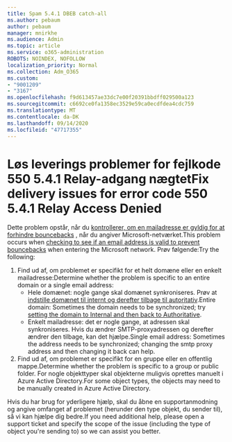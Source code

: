 ```yaml
---
title: Spam 5.4.1 DBEB catch-all
ms.author: pebaum
author: pebaum
manager: mnirkhe
ms.audience: Admin
ms.topic: article
ms.service: o365-administration
ROBOTS: NOINDEX, NOFOLLOW
localization_priority: Normal
ms.collection: Adm_O365
ms.custom:
- "9001209"
- "3167"
ms.openlocfilehash: f9d613457ae33dc7e00f20391bbdff029500a123
ms.sourcegitcommit: c6692ce0fa1358ec3529e59ca0ecdfdea4cdc759
ms.translationtype: MT
ms.contentlocale: da-DK
ms.lasthandoff: 09/14/2020
ms.locfileid: "47717355"
---
```

# <a name="fix-delivery-issues-for-error-code-550-541-relay-access-denied"></a><span data-ttu-id="cafde-102">Løs leverings problemer for fejlkode 550 5.4.1 Relay-adgang nægtet</span><span class="sxs-lookup"><span data-stu-id="cafde-102">Fix delivery issues for error code 550 5.4.1 Relay Access Denied</span></span>

<span data-ttu-id="cafde-103">Dette problem opstår, når du [kontrollerer, om en mailadresse er gyldig for at forhindre bouncebacks](https://docs.microsoft.com/exchange/mail-flow-best-practices/use-directory-based-edge-blocking) , når du angiver Microsoft-netværket.</span><span class="sxs-lookup"><span data-stu-id="cafde-103">This problem occurs when [checking to see if an email address is valid to prevent bouncebacks](https://docs.microsoft.com/exchange/mail-flow-best-practices/use-directory-based-edge-blocking) when entering the Microsoft network.</span></span> <span data-ttu-id="cafde-104">Prøv følgende:</span><span class="sxs-lookup"><span data-stu-id="cafde-104">Try the following:</span></span>

1. <span data-ttu-id="cafde-105">Find ud af, om problemet er specifikt for et helt domæne eller en enkelt mailadresse:</span><span class="sxs-lookup"><span data-stu-id="cafde-105">Determine whether the problem is specific to an entire domain or a single email address:</span></span>
    - <span data-ttu-id="cafde-106">Hele domænet: nogle gange skal domænet synkroniseres. Prøv at [indstille domænet til internt og derefter tilbage til autoritativ](https://docs.microsoft.com/exchange/mail-flow-best-practices/manage-accepted-domains/manage-accepted-domains).</span><span class="sxs-lookup"><span data-stu-id="cafde-106">Entire domain: Sometimes the domain needs to be synchronized; try [setting the domain to Internal and then back to Authoritative](https://docs.microsoft.com/exchange/mail-flow-best-practices/manage-accepted-domains/manage-accepted-domains).</span></span>
    - <span data-ttu-id="cafde-107">Enkelt mailadresse: det er nogle gange, at adressen skal synkroniseres. Hvis du ændrer SMTP-proxyadressen og derefter ændrer den tilbage, kan det hjælpe.</span><span class="sxs-lookup"><span data-stu-id="cafde-107">Single email address: Sometimes the address needs to be synchronized; changing the smtp proxy address and then changing it back can help.</span></span>
2. <span data-ttu-id="cafde-108">Find ud af, om problemet er specifikt for en gruppe eller en offentlig mappe.</span><span class="sxs-lookup"><span data-stu-id="cafde-108">Determine whether the problem is specific to a group or public folder.</span></span> <span data-ttu-id="cafde-109">For nogle objekttyper skal objekterne muligvis oprettes manuelt i Azure Active Directory.</span><span class="sxs-lookup"><span data-stu-id="cafde-109">For some object types, the objects may need to be manually created in Azure Active Directory.</span></span>

<span data-ttu-id="cafde-110">Hvis du har brug for yderligere hjælp, skal du åbne en supportanmodning og angive omfanget af problemet (herunder den type objekt, du sender til), så vi kan hjælpe dig bedre.</span><span class="sxs-lookup"><span data-stu-id="cafde-110">If you need additional help, please open a support ticket and specify the scope of the issue (including the type of object you're sending to) so we can assist you better.</span></span>